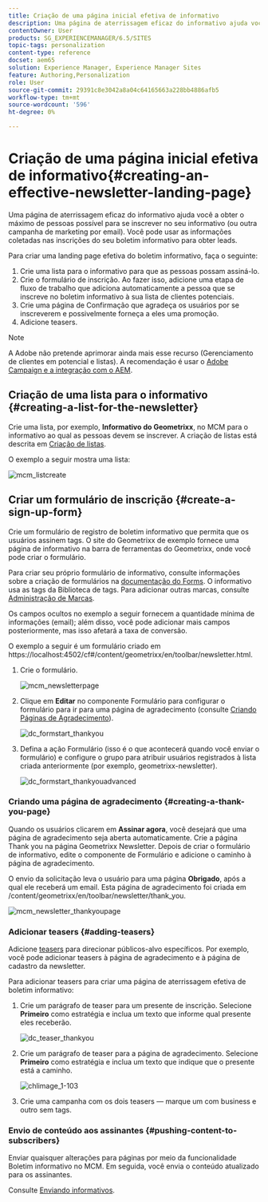 ```yaml
---
title: Criação de uma página inicial efetiva de informativo
description: Uma página de aterrissagem eficaz do informativo ajuda você a obter o máximo de pessoas possível para se inscrever no seu informativo (ou outra campanha de marketing por email). Você pode usar as informações coletadas nas inscrições do seu boletim informativo para obter leads.
contentOwner: User
products: SG_EXPERIENCEMANAGER/6.5/SITES
topic-tags: personalization
content-type: reference
docset: aem65
solution: Experience Manager, Experience Manager Sites
feature: Authoring,Personalization
role: User
source-git-commit: 29391c8e3042a8a04c64165663a228bb4886afb5
workflow-type: tm+mt
source-wordcount: '596'
ht-degree: 0%

---
```


# Criação de uma página inicial efetiva de informativo{#creating-an-effective-newsletter-landing-page}

Uma página de aterrissagem eficaz do informativo ajuda você a obter o máximo de pessoas possível para se inscrever no seu informativo (ou outra campanha de marketing por email). Você pode usar as informações coletadas nas inscrições do seu boletim informativo para obter leads.

Para criar uma landing page efetiva do boletim informativo, faça o seguinte:

1. Crie uma lista para o informativo para que as pessoas possam assiná-lo.
1. Crie o formulário de inscrição. Ao fazer isso, adicione uma etapa de fluxo de trabalho que adiciona automaticamente a pessoa que se inscreve no boletim informativo à sua lista de clientes potenciais.
1. Crie uma página de Confirmação que agradeça os usuários por se inscreverem e possivelmente forneça a eles uma promoção.
1. Adicione teasers.

>[!NOTE]
>
>A Adobe não pretende aprimorar ainda mais esse recurso (Gerenciamento de clientes em potencial e listas).
>A recomendação é usar o [Adobe Campaign e a integração com o AEM](/help/sites-administering/campaign.md).

## Criação de uma lista para o informativo {#creating-a-list-for-the-newsletter}

Crie uma lista, por exemplo, **Informativo do Geometrixx**, no MCM para o informativo ao qual as pessoas devem se inscrever. A criação de listas está descrita em [Criação de listas](/help/sites-classic-ui-authoring/classic-personalization-campaigns.md#creatingnewlists).

O exemplo a seguir mostra uma lista:

![mcm_listcreate](assets/mcm_listcreate.png)

## Criar um formulário de inscrição {#create-a-sign-up-form}

Crie um formulário de registro de boletim informativo que permita que os usuários assinem tags. O site do Geometrixx de exemplo fornece uma página de informativo na barra de ferramentas do Geometrixx, onde você pode criar o formulário.

Para criar seu próprio formulário de informativo, consulte informações sobre a criação de formulários na [documentação do Forms](/help/sites-authoring/default-components.md#form). O informativo usa as tags da Biblioteca de tags. Para adicionar outras marcas, consulte [Administração de Marcas](/help/sites-authoring/tags.md#tagadministration).

Os campos ocultos no exemplo a seguir fornecem a quantidade mínima de informações (email); além disso, você pode adicionar mais campos posteriormente, mas isso afetará a taxa de conversão.

O exemplo a seguir é um formulário criado em https://localhost:4502/cf#/content/geometrixx/en/toolbar/newsletter.html.

1. Crie o formulário.

   ![mcm_newsletterpage](assets/mcm_newsletterpage.png)

1. Clique em **Editar** no componente Formulário para configurar o formulário para ir para uma página de agradecimento (consulte [Criando Páginas de Agradecimento](#creating-a-thank-you-page)).

   ![dc_formstart_thankyou](assets/dc_formstart_thankyou.png)

1. Defina a ação Formulário (isso é o que acontecerá quando você enviar o formulário) e configure o grupo para atribuir usuários registrados à lista criada anteriormente (por exemplo, geometrixx-newsletter).

   ![dc_formstart_thankyouadvanced](assets/dc_formstart_thankyouadvanced.png)

### Criando uma página de agradecimento {#creating-a-thank-you-page}

Quando os usuários clicarem em **Assinar agora**, você desejará que uma página de agradecimento seja aberta automaticamente. Crie a página Thank you na página Geometrixx Newsletter. Depois de criar o formulário de informativo, edite o componente de Formulário e adicione o caminho à página de agradecimento.

O envio da solicitação leva o usuário para uma página **Obrigado**, após a qual ele receberá um email. Esta página de agradecimento foi criada em /content/geometrixx/en/toolbar/newsletter/thank_you.

![mcm_newsletter_thankyoupage](assets/mcm_newsletter_thankyoupage.png)

### Adicionar teasers {#adding-teasers}

Adicione [teasers](/help/sites-classic-ui-authoring/classic-personalization-campaigns.md#teasers) para direcionar públicos-alvo específicos. Por exemplo, você pode adicionar teasers à página de agradecimento e à página de cadastro da newsletter.

Para adicionar teasers para criar uma página de aterrissagem efetiva de boletim informativo:

1. Crie um parágrafo de teaser para um presente de inscrição. Selecione **Primeiro** como estratégia e inclua um texto que informe qual presente eles receberão.

   ![dc_teaser_thankyou](assets/dc_teaser_thankyou.png)

1. Crie um parágrafo de teaser para a página de agradecimento. Selecione **Primeiro** como estratégia e inclua um texto que indique que o presente está a caminho.

   ![chlimage_1-103](assets/chlimage_1-103.png)

1. Crie uma campanha com os dois teasers — marque um com business e outro sem tags.

### Envio de conteúdo aos assinantes {#pushing-content-to-subscribers}

Enviar quaisquer alterações para páginas por meio da funcionalidade Boletim informativo no MCM. Em seguida, você envia o conteúdo atualizado para os assinantes.

Consulte [Enviando informativos](/help/sites-classic-ui-authoring/classic-personalization-campaigns.md#newsletters).
